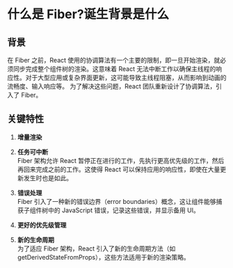 # 什么是 Fiber?诞生背景是什么

## 背景

在 Fiber 之前，React 使用的协调算法有一个主要的限制，即一旦开始渲染，就必须同步完成整个组件树的渲染。这意味着 React 无法中断工作以确保主线程的响应性。对于大型应用或复杂界面更新，这可能导致主线程阻塞，从而影响到动画的流畅度、输入响应等。
为了解决这些问题，React 团队重新设计了协调算法，引入了 Fiber。

## 关键特性

1. **增量渲染**

2. **任务可中断**  
   Fiber 架构允许 React 暂停正在进行的工作，先执行更高优先级的工作，然后再回来完成之前的工作。这使得 React 可以保持应用的响应性，即使在大量更新发生时也是如此。

3. **错误处理**  
   Fiber 引入了一种新的错误边界（error boundaries）概念，这让组件能够捕获子组件树中的 JavaScript 错误，记录这些错误，并显示备用 UI。
4. **更好的优先级管理**
5. **新的生命周期**  
   为了适应 Fiber 架构，React 引入了新的生命周期方法（如 getDerivedStateFromProps），这些方法适用于新的渲染策略。
